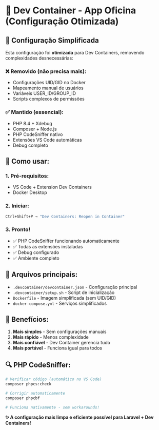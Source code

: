 # 🐳 Dev Container - App Oficina (Configuração Otimizada)

## 🎯 **Configuração Simplificada**

Esta configuração foi **otimizada** para Dev Containers, removendo complexidades desnecessárias:

### ❌ **Removido (não precisa mais):**
- Configurações UID/GID no Docker
- Mapeamento manual de usuários
- Variáveis USER_ID/GROUP_ID
- Scripts complexos de permissões

### ✅ **Mantido (essencial):**
- PHP 8.4 + Xdebug
- Composer + Node.js
- PHP CodeSniffer nativo
- Extensões VS Code automáticas
- Debug completo

## 🚀 **Como usar:**

### 1. **Pré-requisitos:**
- VS Code + Extension Dev Containers
- Docker Desktop

### 2. **Iniciar:**
```bash
Ctrl+Shift+P → "Dev Containers: Reopen in Container"
```

### 3. **Pronto!**
- ✅ PHP CodeSniffer funcionando automaticamente
- ✅ Todas as extensões instaladas
- ✅ Debug configurado
- ✅ Ambiente completo

## 🔧 **Arquivos principais:**

- `.devcontainer/devcontainer.json` - Configuração principal
- `.devcontainer/setup.sh` - Script de inicialização
- `Dockerfile` - Imagem simplificada (sem UID/GID)
- `docker-compose.yml` - Serviços simplificados

## 🎉 **Benefícios:**

1. **Mais simples** - Sem configurações manuais
2. **Mais rápido** - Menos complexidade
3. **Mais confiável** - Dev Container gerencia tudo
4. **Mais portável** - Funciona igual para todos

## 🔍 **PHP CodeSniffer:**

```bash
# Verificar código (automático no VS Code)
composer phpcs:check

# Corrigir automaticamente
composer phpcbf

# Funciona nativamente - sem workarounds!
```

**✨ A configuração mais limpa e eficiente possível para Laravel + Dev Containers!**